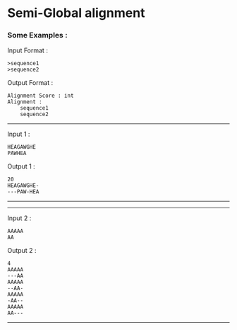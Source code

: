 # Semi-Global alignment

### Some Examples :
Input Format :
```
>sequence1
>sequence2
```
Output Format :
```
Alignment Score : int
Alignment :
    sequence1
    sequence2
```

---
Input 1 :
```
HEAGAWGHE
PAWHEA
```
Output 1 :
```
20
HEAGAWGHE-
---PAW-HEA
```
---

---
Input 2 :
```
AAAAA
AA
```
Output 2 :
```
4
AAAAA
---AA
AAAAA
--AA-
AAAAA
-AA--
AAAAA
AA---
```
---
